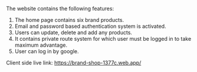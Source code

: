 The website contains the following features:
1. The home page contains six brand products.
2. Email and password based authentication system is activated.
3. Users can update, delete and add any products.
4. It contains private route system for which user must be logged in to take maximum advantage.
5. User can log in by google.

Client side live link: https://brand-shop-1377c.web.app/

